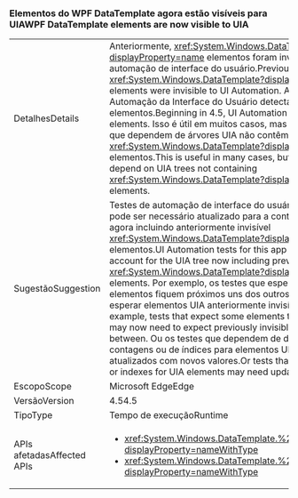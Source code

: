 ### <a name="wpf-datatemplate-elements-are-now-visible-to-uia"></a><span data-ttu-id="85d0d-101">Elementos do WPF DataTemplate agora estão visíveis para UIA</span><span class="sxs-lookup"><span data-stu-id="85d0d-101">WPF DataTemplate elements are now visible to UIA</span></span>

|   |   |
|---|---|
|<span data-ttu-id="85d0d-102">Detalhes</span><span class="sxs-lookup"><span data-stu-id="85d0d-102">Details</span></span>|<span data-ttu-id="85d0d-103">Anteriormente, <xref:System.Windows.DataTemplate?displayProperty=name> elementos foram invisíveis para automação de interface do usuário.</span><span class="sxs-lookup"><span data-stu-id="85d0d-103">Previously, <xref:System.Windows.DataTemplate?displayProperty=name> elements were invisible to UI Automation.</span></span> <span data-ttu-id="85d0d-104">A partir da versão 4.5, a Automação da Interface do Usuário detectar esses elementos.</span><span class="sxs-lookup"><span data-stu-id="85d0d-104">Beginning in 4.5, UI Automation will detect these elements.</span></span> <span data-ttu-id="85d0d-105">Isso é útil em muitos casos, mas pode dividir os testes que dependem de árvores UIA não contêm <xref:System.Windows.DataTemplate?displayProperty=name> elementos.</span><span class="sxs-lookup"><span data-stu-id="85d0d-105">This is useful in many cases, but can break tests that depend on UIA trees not containing <xref:System.Windows.DataTemplate?displayProperty=name> elements.</span></span>|
|<span data-ttu-id="85d0d-106">Sugestão</span><span class="sxs-lookup"><span data-stu-id="85d0d-106">Suggestion</span></span>|<span data-ttu-id="85d0d-107">Testes de automação de interface do usuário para este aplicativo pode ser necessário atualizado para a conta para a árvore UIA agora incluindo anteriormente invisível <xref:System.Windows.DataTemplate?displayProperty=name> elementos.</span><span class="sxs-lookup"><span data-stu-id="85d0d-107">UI Automation tests for this app may need updated to account for the UIA tree now including previously invisible <xref:System.Windows.DataTemplate?displayProperty=name> elements.</span></span> <span data-ttu-id="85d0d-108">Por exemplo, os testes que esperam que alguns elementos fiquem próximos uns dos outros agora podem precisar esperar elementos UIA anteriormente invisíveis entre eles.</span><span class="sxs-lookup"><span data-stu-id="85d0d-108">For example, tests that expect some elements to be next to each other may now need to expect previously invisible UIA elements in between.</span></span> <span data-ttu-id="85d0d-109">Ou os testes que dependem de determinadas contagens ou de índices para elementos UIA talvez precisem ser atualizados com novos valores.</span><span class="sxs-lookup"><span data-stu-id="85d0d-109">Or tests that rely on certain counts or indexes for UIA elements may need updated with new values.</span></span>|
|<span data-ttu-id="85d0d-110">Escopo</span><span class="sxs-lookup"><span data-stu-id="85d0d-110">Scope</span></span>|<span data-ttu-id="85d0d-111">Microsoft Edge</span><span class="sxs-lookup"><span data-stu-id="85d0d-111">Edge</span></span>|
|<span data-ttu-id="85d0d-112">Versão</span><span class="sxs-lookup"><span data-stu-id="85d0d-112">Version</span></span>|<span data-ttu-id="85d0d-113">4.5</span><span class="sxs-lookup"><span data-stu-id="85d0d-113">4.5</span></span>|
|<span data-ttu-id="85d0d-114">Tipo</span><span class="sxs-lookup"><span data-stu-id="85d0d-114">Type</span></span>|<span data-ttu-id="85d0d-115">Tempo de execução</span><span class="sxs-lookup"><span data-stu-id="85d0d-115">Runtime</span></span>|
|<span data-ttu-id="85d0d-116">APIs afetadas</span><span class="sxs-lookup"><span data-stu-id="85d0d-116">Affected APIs</span></span>|<ul><li><xref:System.Windows.DataTemplate.%23ctor?displayProperty=nameWithType></li><li><xref:System.Windows.DataTemplate.%23ctor(System.Object)?displayProperty=nameWithType></li></ul>|

